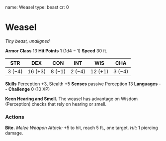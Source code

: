 name: Weasel
type: beast
cr: 0

# Weasel
_Tiny beast, unaligned_

**Armor Class** 13
**Hit Points** 1 (1d4 − 1)
**Speed** 30 ft.

| STR     | DEX     | CON     | INT     | WIS     | CHA     |
|---------|---------|---------|---------|---------|---------|
| 3 (−4)  | 16 (+3) | 8 (−1)  | 2 (−4)  | 12 (+1) | 3 (−4)  |

**Skills** Perception +3, Stealth +5
**Senses** passive Perception 13
**Languages** --
**Challenge** 0 (10 XP)

**Keen Hearing and Smell.** The weasel has advantage on Wisdom (Perception) checks that rely on hearing or smell.

### Actions
**Bite.** _Melee Weapon Attack:_ +5 to hit, reach 5 ft., one target. _Hit:_ 1 piercing damage.
